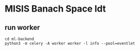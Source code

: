 # MISIS Banach Space ldt

## run worker
```
cd ml-backend
python3 -m celery -A worker worker -l info --pool=eventlet
```